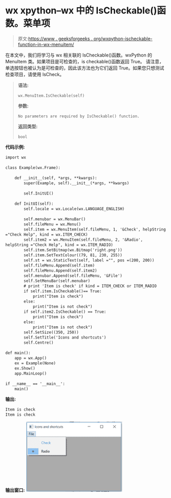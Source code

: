 # wx xpython–wx 中的 IsCheckable()函数。菜单项

> 原文:[https://www . geeksforgeeks . org/wxpython-ischeckable-function-in-wx-menuitem/](https://www.geeksforgeeks.org/wxpython-ischeckable-function-in-wx-menuitem/)

在本文中，我们将学习与 wx 相关联的 IsCheckable()函数。wxPython 的 MenuItem 类。如果项目是可检查的，is checkable()函数返回 True。
请注意，单选按钮也被认为是可检查的，因此该方法也为它们返回 True。如果您只想测试检查项目，请使用 IsCheck。

> **语法:**
> 
> ```
> wx.MenuItem.IsCheckable(self)
> 
> ```
> 
> **参数:**
> 
> ```
> No parameters are required by IsCheckable() function.
> 
> ```
> 
> **返回类型:**
> 
> ```
> bool
> 
> ```

**代码示例:**

```
import wx

class Example(wx.Frame):

    def __init__(self, *args, **kwargs):
        super(Example, self).__init__(*args, **kwargs)

        self.InitUI()

    def InitUI(self):
        self.locale = wx.Locale(wx.LANGUAGE_ENGLISH)

        self.menubar = wx.MenuBar()
        self.fileMenu = wx.Menu()
        self.item = wx.MenuItem(self.fileMenu, 1, '&Check', helpString ="Check Help", kind = wx.ITEM_CHECK)
        self.item2 = wx.MenuItem(self.fileMenu, 2, '&Radio', helpString ="Check Help", kind = wx.ITEM_RADIO)
        self.item.SetBitmap(wx.Bitmap('right.png'))
        self.item.SetTextColour((79, 81, 230, 255))
        self.st = wx.StaticText(self, label ="", pos =(200, 200))
        self.fileMenu.Append(self.item)
        self.fileMenu.Append(self.item2)
        self.menubar.Append(self.fileMenu, '&File')
        self.SetMenuBar(self.menubar)
        # print 'Item is check' if kind = ITEM_CHECK or ITEM_RADIO
        if self.item.IsCheckable()== True:
            print("Item is check")
        else:
            print("Item is not check")
        if self.item2.IsCheckable() == True:
            print("Item is check")
        else:
            print("Item is not check")
        self.SetSize((350, 250))
        self.SetTitle('Icons and shortcuts')
        self.Centre()

def main():
    app = wx.App()
    ex = Example(None)
    ex.Show()
    app.MainLoop()

if __name__ == '__main__':
    main()
```

**输出:**

```
Item is check
Item is check

```

**输出窗口:**
![](img/8bacd9c6c4f3c140cced273875aad959.png)